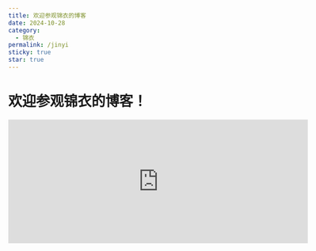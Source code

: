 ```yaml
---
title: 欢迎参观锦衣的博客
date: 2024-10-28
category:
  - 锦衣
permalink: /jinyi
sticky: true
star: true
---
```


# 欢迎参观锦衣的博客！

<div class="天气卡片">
  <iframe 
    src="https://api.vvhan.com/api/ipCard?tip=欢迎参观锦衣的博客！" 
    frameborder="0" 
    width="120%" 
    height="250px"
    title="天气卡片">
  </iframe>
</div>